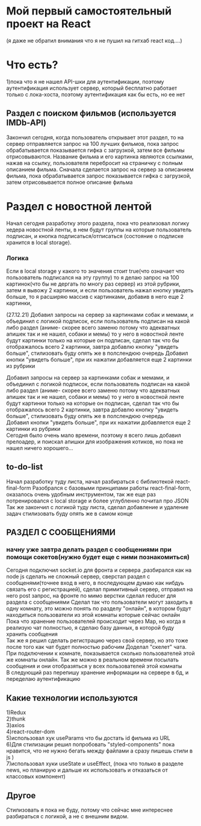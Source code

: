 # Мой первый самостоятельный проект на React
(я даже не обратил внимания что я не пушил на гитхаб react код....)
# Что есть?
1)пока что я не нашел API-шки для аутентификации, поэтому аутентификация использует сервер, который бесплатно работает только с лока-хоста, поэтому аутентификация как бы есть, но ее нет
## Раздел с поиском фильмов (используется IMDb-API)
Закончил сегодня, когда пользователь открывает этот раздел, то на сервер отправляется запрос на 100 лучших фильмов, пока запрос обрабатывается показывается гифка с загрузкой, затем все фильмы отрисовываются. Название фильма и его картинка являются ссылками, нажав на ссылку, пользователя перебросит на страничку с полным описанием фильма. Сначала сделается запрос на сервер за описанием фильма, пока обрабатывается запрос показывается гифка с загрузкой, затем отрисовывается полное описание фильма

# Раздел с новостной лентой
Начал сегодня разработку этого раздела, пока что реализовал логику хедера новостной ленты, в нем будут группы на которые пользователь подписан, и кнопка подписаться/отписаться (состояние о подписке хранится в local storage). 

### Логика
Если в local storage у какого то значения стоит true(что означает что пользователь подписался на эту группу) то я делаю запрос на 100 картинок(что бы не дергать по многу раз сервер) из этой рубрики, затем я вывожу 2 картинки, и если пользователь нажал кнопку увидеть больше, то я расширяю массив с картинками, добавив в него еще 2 картинки,

(27.12.21) Добавил запросы на сервер за картинками собак и мемами, и объединил с логикой подписок, если пользователь подписан на какой либо раздел (аниме- скорее всего заменю потому что адекватных апишек так и не нашел, собаки и мемы) то у него в новостной ленте будут картинки только на которые он подписан, сделал так что бы отображалось всего 2 картинки, завтра добавлю кнопку "увидеть больше", стилизовать буду опять же в полслендюю очередь
Добавил кнопки "увидеть больше", при их нажатии  добавляется еще 2 картинки из рубрики  

Добавил запросы на сервер за картинками собак и мемами, и объединил с логикой подписок, если пользователь подписан на какой либо раздел (аниме- скорее всего заменю потому что адекватных апишек так и не нашел, собаки и мемы) то у него в новостной ленте будут картинки только на которые он подписан, сделал так что бы отображалось всего 2 картинки, завтра добавлю кнопку "увидеть больше", стилизовать буду опять же в полслендюю очередь  
Добавил кнопки "увидеть больше", при их нажатии  добавляется еще 2 картинки из рубрики  
Сегодня было очень мало времени, поэтому я всего лишь добавил прелоадер, и поискал апишки для изображения котиков, но пока не нашел ничего хорошего...


## to-do-list
Начал разработку туду листа, начал разбираться с библиотекой react-final-form
Разобрался с базовыми принципами работы react-final-form, оказалось очень удобным инструментом, так же еще раз потренировался с local storage и более углубленно почитал про JSON  
Так же закончил с логикой туду листа, сделал добавление и удаление задач
стилизовать буду опять же в самом конце

## РАЗДЕЛ С СООБЩЕНИЯМИ
### начну уже завтра делать раздел с сообщениями при помощи сокетов(нужно будет еще с ними познакомиться)
Сегодня подключил socket.io для фронта и сервера ,разбирался как на node js сделать не сложный сервер, сверстал раздел с сообщенями(точнее вход в него, в последующем думаю как нибдуь связать его с регистрацией), сделал примитивный сервер, отправил на него post запрос, на фронте по мимо верстки сделал reducer для раздела с сообщениями
Сделал так что пользователи могут заходить в одну комнату, это можно понять по разделу "онлайн", в котором будут находиться пользователи из этой комнаты которые сейчас онлайн  
Пока что хранение пользователей происходит через Map, но когда я реализую чат полностью, я сделаю базу данных, в которой буду хранить сообщения  
Так же я решил сделать регистрацию через свой сервер, но это тоже после того как чат будет полностью рабочим
Доделал "скелет" чата. При подключении к комнате, показывается сколько пользователей этой же комнаты онлайн. Так же можно в реальном времени посылать сообщения и они отобразяться у всех пользователей этой комнаты  
В следующий раз перепишу хранение информации на сервере в бд, и переделаю аутентификацию
## Какие технологии используются
1)Redux  
2)thunk  
3)axios  
4)react-router-dom  
5)использовал хук useParams что бы достать id фильма из URL  
6)Для стилизации решил попробовать "styled-components" пока нравится, что не нужно бегать между файлами а сразу пишешь стили в js )  
7)использовал хуки useState и useEffect, (пока что только в разделе news, но планирую и дальше их использовать и отказаться от классовых компонент)

## Другое 
Стилизовать я пока не буду, потому что сейчас мне интереснее разбираться с логикой, а не с внешним видом.
